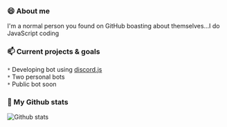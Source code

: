 ### 😄 About me
I'm a normal person you found on GitHub boasting about themselves...I do JavaScript coding

### 📫 Current projects & goals
`*` Developing bot using [discord.js](https://discordjs.guide/)\
`*` Two personal bots\
`*` Public bot soon

### 🌱 My Github stats
![Github stats](https://github-readme-stats.vercel.app/api?username=UndiedHitler)
